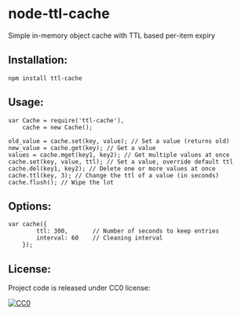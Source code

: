 node-ttl-cache
==============

Simple in-memory object cache with TTL based per-item expiry

## Installation:

    npm install ttl-cache
    
## Usage:

    var Cache = require('ttl-cache'),
        cache = new Cache();
    
    old_value = cache.set(key, value); // Set a value (returns old)
    new_value = cache.get(key); // Get a value
    values = cache.mget(key1, key2); // Get multiple values at once
    cache.set(key, value, ttl); // Set a value, override default ttl
    cache.del(key1, key2); // Delete one or more values at once
    cache.ttl(key, 3); // Change the ttl of a value (in seconds)
    cache.flush(); // Wipe the lot

## Options:

    var cache({
            ttl: 300,       // Number of seconds to keep entries
            interval: 60    // Cleaning interval
        });

## License:

Project code is released under CC0 license:

<a rel="license" href="http://creativecommons.org/publicdomain/zero/1.0/">
<img src="http://i.creativecommons.org/p/zero/1.0/88x31.png" style="border-style: none;" alt="CC0" />
</a>
    
  
